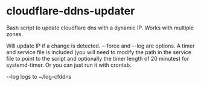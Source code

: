 # cloudflare-ddns-updater
Bash script to update cloudflare dns with a dynamic IP. Works with multiple zones. 

Will update IP if a change is detected. --force and --log are options. 
A timer and service file  is included (you will need to modify the path in the service file to point to the script and optionally the timer length of 20 minutes) for systemd-timer. Or you can just run it with crontab.  

--log logs to ~/log-cfddns
